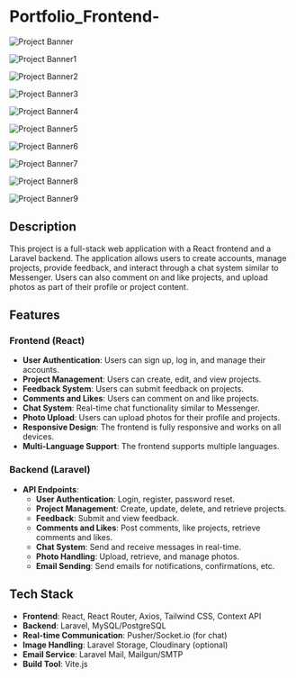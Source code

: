 # Portfolio_Frontend-

![Project Banner](REDME/Screenshot_26-8-2024_192856_localhost.jpeg)

![Project Banner1](REDME/Screenshot_26-8-2024_193327_localhost.jpeg)

![Project Banner2](REDME/Screenshot_26-8-2024_19314_localhost.jpeg)

![Project Banner3](REDME/Screenshot_26-8-2024_19344_localhost.jpeg)

![Project Banner4](REDME/Screenshot_26-8-2024_192932_localhost.jpeg)

![Project Banner5](REDME/Screenshot_26-8-2024_192941_localhost.jpeg)

![Project Banner6](REDME/Screenshot_26-8-2024_193034_localhost.jpeg)

![Project Banner7](REDME/Screenshot_26-8-2024_193154_localhost.jpeg)

![Project Banner8](REDME/Screenshot_26-8-2024_193324_localhost.jpeg)

![Project Banner9](REDME/Screenshot_26-8-2024_193449_localhost.jpeg)

## Description

This project is a full-stack web application with a React frontend and a Laravel backend. The application allows users to create accounts, manage projects, provide feedback, and interact through a chat system similar to Messenger. Users can also comment on and like projects, and upload photos as part of their profile or project content.

## Features

### Frontend (React)
- **User Authentication**: Users can sign up, log in, and manage their accounts.
- **Project Management**: Users can create, edit, and view projects.
- **Feedback System**: Users can submit feedback on projects.
- **Comments and Likes**: Users can comment on and like projects.
- **Chat System**: Real-time chat functionality similar to Messenger.
- **Photo Upload**: Users can upload photos for their profile and projects.
- **Responsive Design**: The frontend is fully responsive and works on all devices.
- **Multi-Language Support**: The frontend supports multiple languages.

### Backend (Laravel)
- **API Endpoints**:
  - **User Authentication**: Login, register, password reset.
  - **Project Management**: Create, update, delete, and retrieve projects.
  - **Feedback**: Submit and view feedback.
  - **Comments and Likes**: Post comments, like projects, retrieve comments and likes.
  - **Chat System**: Send and receive messages in real-time.
  - **Photo Handling**: Upload, retrieve, and manage photos.
  - **Email Sending**: Send emails for notifications, confirmations, etc.

## Tech Stack

- **Frontend**: React, React Router, Axios, Tailwind CSS, Context API
- **Backend**: Laravel, MySQL/PostgreSQL
- **Real-time Communication**: Pusher/Socket.io (for chat)
- **Image Handling**: Laravel Storage, Cloudinary (optional)
- **Email Service**: Laravel Mail, Mailgun/SMTP
- **Build Tool**: Vite.js

